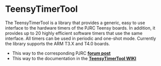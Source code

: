 # TeensyTimerTool

The TeensyTimerTool is a library that provides a generic, easy to use interface to the hardware timers of the PJRC Teensy boards.  In addition, it provides up to 20 highly efficient software timers that use the same interface. All timers can be used in periodic and one-shot mode. Currently the library supports the ARM T3.X and T4.0 boards. 

- This way to the corresponding PJRC **[forum post](https://forum.pjrc.com/threads/59112-TeensyTimerTool)**
- This way to the documentation in the  **[TeensyTimerTool WIKI](https://github.com/luni64/TeensyTimerTool/wiki)**

